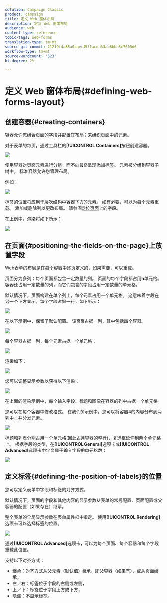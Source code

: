 ```yaml
---
solution: Campaign Classic
product: campaign
title: 定义 Web 窗体布局
description: 定义 Web 窗体布局
audience: web
content-type: reference
topic-tags: web-forms
translation-type: tm+mt
source-git-commit: 21219f4a85a0caec4531acda33ab8bba5c7605d6
workflow-type: tm+mt
source-wordcount: '523'
ht-degree: 2%

---
```



# 定义 Web 窗体布局{#defining-web-forms-layout}

## 创建容器{#creating-containers}

容器允许您组合页面的字段并配置其布局；来组织页面中的元素。

对于表单的每页，通过工具栏的&#x200B;**[!UICONTROL Containers]**&#x200B;按钮创建容器。

![](assets/s_ncs_admin_survey_containers_add.png)

使用容器对页面元素进行分组，而不向最终呈现添加标签。 元素被分组到容器子树中。 标准容器允许您管理布局。

例如：

![](assets/s_ncs_admin_survey_containers_std_arbo.png)

标签的位置将应用于层次结构中容器下方的元素。 如有必要，可以为每个元素重载。 添加或删除列以更改布局。 请参阅[定位页面](#positioning-the-fields-on-the-page)上的字段。

在上例中，渲染将如下所示：

![](assets/s_ncs_admin_survey_containers_std_ex.png)

## 在页面{#positioning-the-fields-on-the-page}上放置字段

Web表单的布局是在每个容器中逐页定义的，如果需要，可以重载。

页面分为多列：每个页面都包含一定数量的列。 页面的每个字段都占用&#x200B;**n**&#x200B;单元格。 容器还占用一定数量的列，而它们包含的字段占用一定数量的单元格。

默认情况下，页面构建在单个列上，每个元素占用一个单元格。 这意味着字段在另一个下方显示，每个字段占据一行，如下所示：

![](assets/s_ncs_admin_survey_container_ex.png)

在以下示例中，保留了默认配置。 该页面占据一列，其中包括四个容器。

![](assets/s_ncs_admin_survey_container_ex0.png)

每个容器占据一列，每个元素占据一个单元格：

![](assets/s_ncs_admin_survey_container_ex0a.png)

渲染如下：

![](assets/s_ncs_admin_survey_container_ex0_rend.png)

您可以调整显示参数以获得以下渲染：

![](assets/s_ncs_admin_survey_container_ex1_rend.png)

在上面的渲染示例中，每个输入字段、标题和图像在容器的列中占据一个单元格。

您可以在每个容器中修改格式。 在我们的示例中，您可以将容器4的内容分布到两列中，并分发元素。

![](assets/s_ncs_admin_survey_container_ex2_rend.png)

标题和列表分别占用一个单元格(因此占用容器的整行)，复选框延伸到两个单元格上。 根据字段的类型，在&#x200B;**[!UICONTROL General]**&#x200B;选项卡或&#x200B;**[!UICONTROL Advanced]**&#x200B;选项卡中定义属于输入字段的单元格数：

![](assets/s_ncs_admin_survey_container_ex2.png)

## 定义标签{#defining-the-position-of-labels}的位置

您可以定义表单中字段和标签的对齐方式。

默认情况下，页面的字段和其他内容的显示参数从表单的常规配置、页面配置或父容器的配置（如果存在）继承。

整个表单的全局显示参数在表单属性框中指定。 使用&#x200B;**[!UICONTROL Rendering]**&#x200B;选项卡可以选择标签的位置。

![](assets/s_ncs_admin_survey_label_position.png)

通过&#x200B;**[!UICONTROL Advanced]**&#x200B;选项卡，可以为每个页面、每个容器和每个字段重载此位置。

支持以下对齐方式：

* 继承：对齐方式从父元素（默认值）继承，即父容器（如果有），或从页面继承。
* 左／右：标签位于字段的右侧或左侧，
* 上／下：标签位于字段上方或下方，
* 隐藏：不显示标签。

